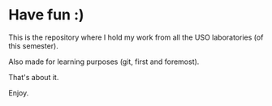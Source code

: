 # Have fun :)

This is the repository where I hold my work from all the USO laboratories (of this semester).

Also made for learning purposes (git, first and foremost).

That's about it.

Enjoy.
